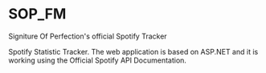 # SOP_FM
 Signiture Of Perfection's official Spotify Tracker

Spotify Statistic Tracker. The web application is based on ASP.NET and it is working using the Official Spotify API Documentation.
